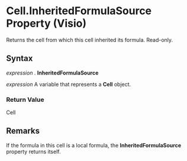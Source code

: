 
# Cell.InheritedFormulaSource Property (Visio)

Returns the cell from which this cell inherited its formula. Read-only.


## Syntax

 _expression_ . **InheritedFormulaSource**

 _expression_ A variable that represents a **Cell** object.


### Return Value

Cell


## Remarks

If the formula in this cell is a local formula, the  **InheritedFormulaSource** property returns itself.

